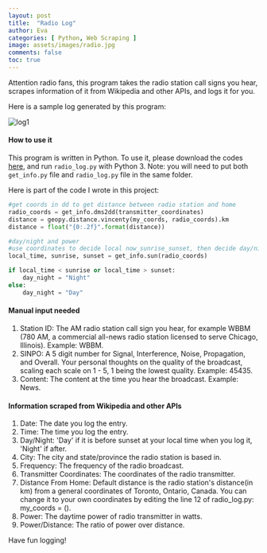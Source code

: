 ```yaml
---
layout: post
title:  "Radio Log"
author: Eva
categories: [ Python, Web Scraping ]
image: assets/images/radio.jpg
comments: false
toc: true
---
```

Attention radio fans, this program takes the radio station call signs you hear, scrapes information of it from Wikipedia and other APIs, and logs it for you.

Here is a sample log generated by this program:

![log1](https://user-images.githubusercontent.com/46429585/80231721-c5468f80-8621-11ea-9c14-daee309d536b.PNG)

#### How to use it

This program is written in Python. To use it, please download the codes <a target="_blank" href="https://github.com/Eva-Hongya/Radio-Log">here</a>, and run `radio_log.py` with Python 3. Note: you will need to put both `get_info.py` file and `radio_log.py` file in the same folder.

Here is part of the code I wrote in this project:
```python
#get coords in dd to get distance between radio station and home
radio_coords = get_info.dms2dd(transmitter_coordinates)
distance = geopy.distance.vincenty(my_coords, radio_coords).km
distance = float("{0:.2f}".format(distance))

#day/night and power
#use coordinates to decide local now_sunrise_sunset, then decide day/night where the user is, then decide power
local_time, sunrise, sunset = get_info.sun(radio_coords)

if local_time < sunrise or local_time > sunset:
    day_night = "Night"
else:
    day_night = "Day"
```

#### Manual input needed
1. Station ID: The AM radio station call sign you hear, for example WBBM (780 AM, a commercial all-news radio station licensed to serve Chicago, Illinois). Example: WBBM.
2. SINPO: A 5 digit number for Signal, Interference, Noise, Propagation, and Overall. Your personal thoughts on the quality of the broadcast, scaling each scale on 1 - 5, 1 being the lowest quality. Example: 45435.
3. Content: The content at the time you hear the broadcast. Example: News.

#### Information scraped from Wikipedia and other APIs
1. Date: The date you log the entry.
2. Time: The time you log the entry.
3. Day/Night: 'Day' if it is before sunset at your local time when you log it, 'Night' if after.
4. City: The city and state/province the radio station is based in.
5. Frequency: The frequency of the radio broadcast.
6. Transmitter Coordinates: The coordinates of the radio transmitter.
7. Distance From Home: Default distance is the radio station's distance(in km) from a general coordinates of Toronto, Ontario, Canada. You can change it to your own coordinates by editing the line 12 of radio_log.py: my_coords = ().
8. Power: The daytime power of radio transmitter in watts.
9. Power/Distance: The ratio of power over distance.

Have fun logging!

